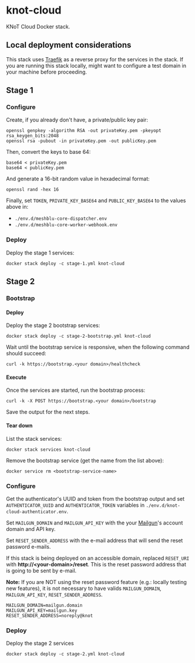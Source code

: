 # knot-cloud

KNoT Cloud Docker stack.

## Local deployment considerations

This stack uses [Traefik](https://traefik.io) as a reverse proxy for the services in the stack. If you are running this stack locally, might want to configure a test domain in your machine before proceeding.

## Stage 1

### Configure

Create, if you already don't have, a private/public key pair:

```
openssl genpkey -algorithm RSA -out privateKey.pem -pkeyopt rsa_keygen_bits:2048
openssl rsa -pubout -in privateKey.pem -out publicKey.pem
```

Then, convert the keys to base 64:

```
base64 < privateKey.pem
base64 < publicKey.pem
```

And generate a 16-bit random value in hexadecimal format:

```
openssl rand -hex 16
```

Finally, set `TOKEN`, `PRIVATE_KEY_BASE64` and `PUBLIC_KEY_BASE64` to the values above in:
- `./env.d/meshblu-core-dispatcher.env`
- `./env.d/meshblu-core-worker-webhook.env`

### Deploy

Deploy the stage 1 services:

```
docker stack deploy -c stage-1.yml knot-cloud
```

## Stage 2

### Bootstrap

#### Deploy

Deploy the stage 2 bootstrap services:

```
docker stack deploy -c stage-2-bootstrap.yml knot-cloud
```

Wait until the bootstrap service is responsive, when the following command should succeed:

```
curl -k https://bootstrap.<your domain>/healthcheck
```

#### Execute

Once the services are started, run the bootstrap process:

```
curl -k -X POST https://bootstrap.<your domain>/bootstrap
```

Save the output for the next steps.

#### Tear down

List the stack services:

```
docker stack services knot-cloud
```

Remove the bootstrap service (get the name from the list above):

```
docker service rm <bootstrap-service-name>
```

### Configure

Get the authenticator's UUID and token from the bootstrap output and set `AUTHENTICATOR_UUID` and `AUTHENTICATOR_TOKEN` variables in `./env.d/knot-cloud-authenticator.env`.

Set `MAILGUN_DOMAIN` and `MAILGUN_API_KEY` with the your [Mailgun](https://mailgun.com)'s account domain and API key.

Set `RESET_SENDER_ADDRESS` with the e-mail address that will send the reset password e-mails.

If this stack is being deployed on an accessible domain, replaced `RESET_URI` with **http://&lt;your-domain&gt;/reset**. This is the reset password address that is going to be sent by e-mail.

**Note:** If you are NOT using the reset password feature (e.g.: locally testing new features), it is not necessary to have valids `MAILGUN_DOMAIN`, `MAILGUN_API_KEY`, `RESET_SENDER_ADDRESS`.
```
MAILGUN_DOMAIN=mailgun.domain
MAILGUN_API_KEY=mailgun.key
RESET_SENDER_ADDRESS=noreply@knot
```

### Deploy

Deploy the stage 2 services

```
docker stack deploy -c stage-2.yml knot-cloud
```
